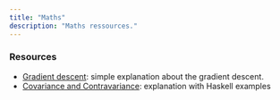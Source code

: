 ```yaml
---
title: "Maths"
description: "Maths ressources."
---
```


### Resources

 * [Gradient descent](https://machinelearnia.com/descente-de-gradient/): simple explanation about the gradient descent.
 * [Covariance and Contravariance](https://www.schoolofhaskell.com/user/commercial/content/covariance-contravariance): explanation with Haskell examples
